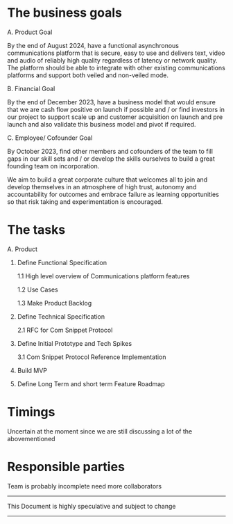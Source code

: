 # The business goals

A.	Product Goal

By the end of August 2024, have a functional asynchronous communications platform that is secure, easy to use and delivers text, video and audio of reliably high quality regardless of latency or network quality. The platform should be able to integrate with other existing communications platforms and support both veiled and non-veiled mode.

B.	Financial Goal

By the end of December 2023, have a business model that would ensure that we are cash flow positive on launch if possible and / or  find investors in our project to support scale up and customer acquisition on launch and pre launch and also validate this business model and pivot if required.

C.	Employee/ Cofounder Goal

By October 2023, find other members and cofounders of the team to fill gaps in our skill sets and / or develop the skills ourselves to build a great founding team on incorporation.

We aim to build a great corporate culture that welcomes all to join and develop themselves in an atmosphere of high trust, autonomy and accountability for outcomes and embrace failure as learning opportunities so that risk taking and experimentation is encouraged.

# The tasks

A. Product 
  1. Define Functional Specification
     
     1.1 High level overview of Communications platform features
     
     1.2 Use Cases
     
     1.3 Make Product Backlog
  
  2. Define Technical Specification
     
     2.1 RFC for Com Snippet Protocol
     
  3. Define Initial Prototype and Tech Spikes
     
     3.1 Com Snippet Protocol Reference Implementation
     
  4. Build MVP
     
  5. Define Long Term and short term Feature Roadmap

# Timings

Uncertain at the moment since we are still discussing a lot of the abovementioned

# Responsible parties

Team is probably incomplete need more collaborators

_________________________________________________________
This Document is highly speculative and subject to change
_________________________________________________________
